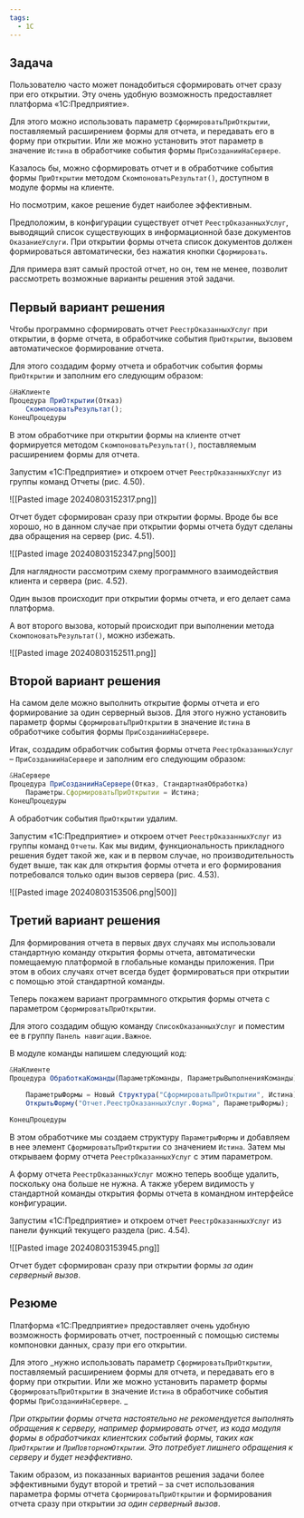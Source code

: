 ```yaml
---
tags:
  - 1С
---
```

## Задача

Пользователю часто может понадобиться сформировать отчет сразу при его открытии. Эту очень удобную возможность предоставляет платформа «1С:Предприятие». 

Для этого можно использовать параметр `СформироватьПриОткрытии`, поставляемый расширением формы для отчета, и передавать его в форму при открытии. Или же можно установить этот параметр в значение `Истина` в обработчике события формы `ПриСозданииНаСервере`. 

Казалось бы, можно сформировать отчет и в обработчике события формы `ПриОткрытии` методом `СкомпоноватьРезультат()`, доступном в модуле формы на клиенте.

Но посмотрим, какое решение будет наиболее эффективным. 

Предположим, в конфигурации существует отчет `РеестрОказанныхУслуг`, выводящий список существующих в информационной базе документов `ОказаниеУслуги`. При открытии формы отчета список документов должен формироваться автоматически, без нажатия кнопки `Сформировать`. 

Для примера взят самый простой отчет, но он, тем не менее, позволит рассмотреть возможные варианты решения этой задачи.
## Первый вариант решения

Чтобы программно сформировать отчет `РеестрОказанныхУслуг` при открытии, в форме отчета, в обработчике события `ПриОткрытии`, вызовем автоматическое формирование отчета. 

Для этого создадим форму отчета и обработчик события формы `ПриОткрытии` и заполним его следующим образом:

```js
&НаКлиенте 
Процедура ПриОткрытии(Отказ) 
	СкомпоноватьРезультат(); 
КонецПроцедуры
```

В этом обработчике при открытии формы на клиенте отчет формируется методом `СкомпоноватьРезультат()`, поставляемым расширением формы для отчета. 

Запустим «1С:Предприятие» и откроем отчет `РеестрОказанныхУслуг` из группы команд Отчеты (рис. 4.50).

![[Pasted image 20240803152317.png]]

Отчет будет сформирован сразу при открытии формы. Вроде бы все хорошо, но в данном случае при открытии формы отчета будут сделаны два обращения на сервер (рис. 4.51).

![[Pasted image 20240803152347.png|500]]

Для наглядности рассмотрим схему программного взаимодействия клиента и сервера 
(рис. 4.52). 

Один вызов происходит при открытии формы отчета, и его делает сама платформа. 

А вот второго вызова, который происходит при выполнении метода `СкомпоноватьРезультат()`, можно избежать.

![[Pasted image 20240803152511.png]]
## Второй вариант решения

На самом деле можно выполнить открытие формы отчета и его формирование за один серверный вызов. Для этого нужно установить параметр формы `СформироватьПриОткрытии` в значение `Истина` в обработчике события формы `ПриСозданииНаСервере`. 

Итак, создадим обработчик события формы отчета `РеестрОказанныхУслуг` – `ПриСозданииНаСервере` и заполним его следующим образом:

```js
&НаСервере 
Процедура ПриСозданииНаСервере(Отказ, СтандартнаяОбработка) 
	Параметры.СформироватьПриОткрытии = Истина; 
КонецПроцедуры
```

А обработчик события `ПриОткрытии` удалим. 

Запустим «1С:Предприятие» и откроем отчет `РеестрОказанныхУслуг` из группы команд `Отчеты`. Как мы видим, функциональность прикладного решения будет такой же, как и в первом случае, но производительность будет выше, так как для открытия формы отчета и его формирования потребовался только один вызов сервера (рис. 4.53).

![[Pasted image 20240803153506.png|500]]
## Третий вариант решения

Для формирования отчета в первых двух случаях мы использовали стандартную команду открытия формы отчета, автоматически помещаемую платформой в глобальные команды приложения. При этом в обоих случаях отчет всегда будет формироваться при открытии с помощью этой стандартной команды. 

Теперь покажем вариант программного открытия формы отчета с параметром `СформироватьПриОткрытии`. 

Для этого создадим общую команду `СписокОказанныхУслуг` и поместим ее в группу 
`Панель навигации.Важное`.

В модуле команды напишем следующий код:

```js
&НаКлиенте 
Процедура ОбработкаКоманды(ПараметрКоманды, ПараметрыВыполненияКоманды) 
	
	ПараметрыФормы = Новый Структура("СформироватьПриОткрытии", Истина); 
	ОткрытьФорму("Отчет.РеестрОказанныхУслуг.Форма", ПараметрыФормы); 

КонецПроцедуры
```

В этом обработчике мы создаем структуру `ПараметрыФормы` и добавляем в нее элемент `СформироватьПриОткрытии` со значением `Истина`. Затем мы открываем форму отчета `РеестрОказанныхУслуг` с этим параметром. 

А форму отчета `РеестрОказанныхУслуг` можно теперь вообще удалить, поскольку она больше не нужна. А также уберем видимость у стандартной команды открытия формы отчета в командном интерфейсе конфигурации. 

Запустим «1С:Предприятие» и откроем отчет `РеестрОказанныхУслуг` из панели функций текущего раздела (рис. 4.54).

![[Pasted image 20240803153945.png]]

Отчет будет сформирован сразу при открытии формы _за один серверный вызов_.
## Резюме

Платформа «1С:Предприятие» предоставляет очень удобную возможность формировать отчет, построенный с помощью системы компоновки данных, сразу при его открытии. 

Для этого _нужно использовать параметр `СформироватьПриОткрытии`, поставляемый расширением формы для отчета, и передавать его в форму при открытии. Или же можно установить параметр формы `СформироватьПриОткрытии` в значение `Истина` в обработчике события формы `ПриСозданииНаСервере`. _

_При открытии формы отчета настоятельно не рекомендуется выполнять обращения к серверу, например формировать отчет, из кода модуля формы в обработчиках клиентских событий формы, таких как `ПриОткрытии` и `ПриПовторномОткрытии`. Это потребует лишнего обращения к серверу и будет неэффективно._

Таким образом, из показанных вариантов решения задачи более эффективными будут второй и третий – за счет использования параметра формы отчета `СформироватьПриОткрытии` и формирования отчета сразу при открытии _за один серверный вызов_.


